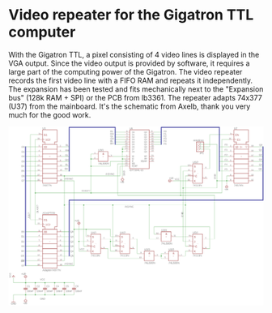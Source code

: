 Video repeater for the Gigatron TTL computer
============================================
With the Gigatron TTL, a pixel consisting of 4 video lines is displayed in the VGA output. Since the video output is provided by software, it requires a large part of the computing power of the Gigatron. The video repeater records the first video line with a FIFO RAM and repeats it independently. The expansion has been tested and fits mechanically next to the "Expansion bus" (128k RAM + SPI) or the PCB from lb3361. The repeater adapts 74x377 (U37) from the mainboard.
It's the schematic from Axelb, thank you very much for the good work.

![schematic](FIFO3-Schaltplan.png)
